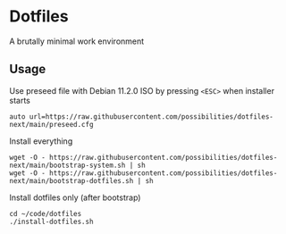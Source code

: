 # Dotfiles

A brutally minimal work environment

## Usage

Use preseed file with Debian 11.2.0 ISO by pressing `<ESC>` when installer starts

```
auto url=https://raw.githubusercontent.com/possibilities/dotfiles-next/main/preseed.cfg
```

Install everything

```
wget -O - https://raw.githubusercontent.com/possibilities/dotfiles-next/main/bootstrap-system.sh | sh
wget -O - https://raw.githubusercontent.com/possibilities/dotfiles-next/main/bootstrap-dotfiles.sh | sh
```

Install dotfiles only (after bootstrap)

```
cd ~/code/dotfiles
./install-dotfiles.sh
```
